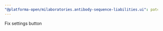 ```yaml
---
"@platforma-open/milaboratories.antibody-sequence-liabilities.ui": patch
---
```


Fix settings button
